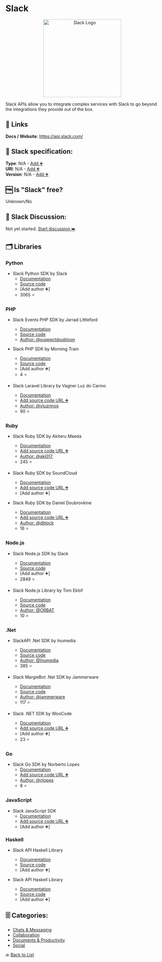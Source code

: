 # Slack
<p align="center">
    <img width="256" src="https://raw.githubusercontent.com/apis-list/apis-list/main/apis/slack/logo_256x256.png" alt="Slack Logo"/>
</p>
Slack APIs allow you to integrate complex services with Slack to go beyond the integrations they provide out of the box.

##  🔗 Links
**Docs / Website**: https://api.slack.com/

## 🧬 Slack specification:
**Type**: N/A - [Add ➕](https://github.com/apis-list/apis-list/edit/main/apis-list.yaml)  
**URI**: N/A - [Add ➕](https://github.com/apis-list/apis-list/edit/main/apis-list.yaml)  
**Version**: N/A - [Add ➕](https://github.com/apis-list/apis-list/edit/main/apis-list.yaml)

## 🆓 Is "Slack" free?
Unknown/No  

## 💬 Slack Discussion:
Not yet started. [Start discussion ➡️](https://github.com/apis-list/apis-list/discussions/new)

## 🗂️ Libraries
### Python
- Slack Python SDK by Slack
    - [Documentation](http://slackapi.github.io/python-slackclient/)
    - [Source code](https://github.com/slackapi/python-slackclient)
    - [Add author ➕]
    - 3065 ⭐

### PHP
- Slack Events PHP SDK by Jarrad Littleford
    - [Documentation](https://packagist.org/packages/suspectdoubloon/slack-api)
    - [Source code](https://github.com/suspectdoubloon/slack-api)
    - [Author: @suspectdoubloon](https://github.com/suspectdoubloon)

- Slack PHP SDK by Morning Train
    - [Documentation](https://packagist.org/packages/morningtrain/slack-api)
    - [Source code](https://github.com/Morning-Train/slack-api)
    - [Add author ➕]
    - 4 ⭐

- Slack Laravel Library by Vagner Luz do Carmo
    - [Documentation](https://github.com/vluzrmos/laravel-slack-api)
    - [Add source code URL ➕]()
    - [Author: @vluzrmos](https://github.com/vluzrmos)
    - 90 ⭐

### Ruby
- Slack Ruby SDK by Akiteru Maeda
    - [Documentation](https://github.com/aki017/slack-ruby-gem)
    - [Add source code URL ➕]()
    - [Author: @aki017](https://github.com/aki017)
    - 245 ⭐

- Slack Ruby SDK by SoundCloud
    - [Documentation](https://github.com/soundcloud/slack-ruby-gem)
    - [Add source code URL ➕]()
    - [Add author ➕]

- Slack Ruby SDK by Daniel Doubrovkine
    - [Documentation](https://github.com/dblock/slack-ruby-client)
    - [Add source code URL ➕]()
    - [Author: @dblock](https://github.com/dblock)
    - 16 ⭐

### Node.js
- Slack Node.js SDK by Slack
    - [Documentation](https://slackapi.github.io/node-slack-sdk/)
    - [Source code](https://github.com/slackapi/node-slack-sdk)
    - [Add author ➕]
    - 2849 ⭐

- Slack Node.js Library by Tom Eklof
    - [Documentation](https://www.npmjs.com/package/hubot-slack-api)
    - [Source code](https://github.com/ORBAT/hubot-slack-api)
    - [Author: @ORBAT](https://github.com/ORBAT)
    - 10 ⭐

### .Net
- SlackAPI .Net SDK by Inumedia
    - [Documentation](https://github.com/Inumedia/SlackAPI/blob/master/README.md)
    - [Source code](https://github.com/Inumedia/SlackAPI)
    - [Author: @Inumedia](https://github.com/Inumedia)
    - 385 ⭐

- Slack MargieBot .Net SDK by Jammerware
    - [Documentation](https://github.com/jammerware/margiebot/blob/master/README.md)
    - [Source code](https://github.com/jammerware/margiebot)
    - [Author: @jammerware](https://github.com/jammerware)
    - 117 ⭐

- Slack .NET SDK by WooCode
    - [Documentation](https://github.com/WooCode/WooCode.Slack)
    - [Add source code URL ➕]()
    - [Add author ➕]
    - 23 ⭐

### Go
- Slack Go SDK by Norberto Lopes
    - [Documentation](https://github.com/nlopes/slack)
    - [Add source code URL ➕]()
    - [Author: @nlopes](https://github.com/nlopes)
    - 8 ⭐

### JavaScript
- Slack JavaScript SDK
    - [Documentation](https://www.npmjs.com/package/slack-api)
    - [Add source code URL ➕]()
    - [Add author ➕]

### Haskell
- Slack API Haskell Library
    - [Documentation](https://api.slack.com/web)
    - [Source code](https://hackage.haskell.org/package/slack-api-0.1)
    - [Add author ➕]

- Slack API Haskell Library 
    - [Documentation](https://hackage.haskell.org/package/slack)
    - [Source code](https://hackage.haskell.org/package/slack)
    - [Add author ➕]


## 🗄️ Categories:
- [Chats & Messaging](https://github.com/apis-list/apis-list#chats--messaging-)
- [Collaboration](https://github.com/apis-list/apis-list#collaboration-)
- [Documents & Productivity](https://github.com/apis-list/apis-list#documents--productivity-)
- [Social](https://github.com/apis-list/apis-list#social-)

🔙  [Back to List](https://github.com/apis-list/apis-list)
